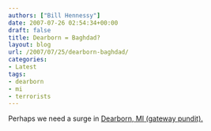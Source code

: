 ```yaml
---
authors: ["Bill Hennessy"]
date: 2007-07-26 02:54:34+00:00
draft: false
title: Dearborn = Baghdad?
layout: blog
url: /2007/07/25/dearborn-baghdad/
categories:
- Latest
tags:
- dearborn
- mi
- terrorists
---
```


Perhaps we need a surge in [Dearborn, MI (gateway pundit).](https://gatewaypundit.blogspot.com/2007/07/terrorists-bomb-tour-de-france.html)
